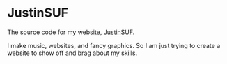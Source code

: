# JustinSUF

The source code for my website, [JustinSUF](https://justinsuf.xyz).

I make music, websites, and fancy graphics. So I am just trying to create a website to show off and brag about my skills.
